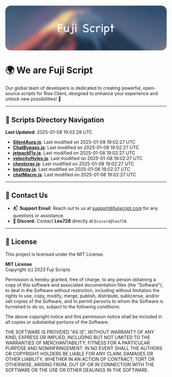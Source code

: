 ![Banner](.github/b.webp)

# 🌍 **We are Fuji Script**

Our global team of developers is dedicated to creating powerful, open-source scripts for Rise Client, designed to enhance your experience and unlock new possibilities! 🌟

---
<!-- SCRIPTS_NAVIGATION_START -->
## 📂 **Scripts Directory Navigation**

**Last Updated**: 2025-01-08 19:02:28 UTC

- **[SilentAura.js](scripts/SilentAura.js)**: Last modified on 2025-01-08 19:02:27 UTC
- **[ChatBypass.js](scripts/ChatBypass.js)**: Last modified on 2025-01-08 19:02:27 UTC
- **[jetpackFly.js](scripts/jetpackFly.js)**: Last modified on 2025-01-08 19:02:27 UTC
- **[velocityHylex.js](scripts/velocityHylex.js)**: Last modified on 2025-01-08 19:02:27 UTC
- **[chestxray.js](scripts/chestxray.js)**: Last modified on 2025-01-08 19:02:27 UTC
- **[bedxray.js](scripts/bedxray.js)**: Last modified on 2025-01-08 19:02:27 UTC
- **[chatMacro.js](scripts/chatMacro.js)**: Last modified on 2025-01-08 19:02:27 UTC

<!-- SCRIPTS_NAVIGATION_END -->

---

## 💬 **Contact Us**  
- 📬 **Support Email**: Reach out to us at [support@fujiscript.com](mailto:support@fujiscript.com) for any questions or assistance.  
- 💬 **Discord**: Contact **Leo728** directly at `Discord@leo728`.

---

## 📜 **License**

This project is licensed under the MIT License.  

**MIT License**  
Copyright (c) 2023 Fuji Scripts  

Permission is hereby granted, free of charge, to any person obtaining a copy of this software and associated documentation files (the "Software"), to deal in the Software without restriction, including without limitation the rights to use, copy, modify, merge, publish, distribute, sublicense, and/or sell copies of the Software, and to permit persons to whom the Software is furnished to do so, subject to the following conditions:  

The above copyright notice and this permission notice shall be included in all copies or substantial portions of the Software.  

THE SOFTWARE IS PROVIDED "AS IS", WITHOUT WARRANTY OF ANY KIND, EXPRESS OR IMPLIED, INCLUDING BUT NOT LIMITED TO THE WARRANTIES OF MERCHANTABILITY, FITNESS FOR A PARTICULAR PURPOSE AND NONINFRINGEMENT. IN NO EVENT SHALL THE AUTHORS OR COPYRIGHT HOLDERS BE LIABLE FOR ANY CLAIM, DAMAGES OR OTHER LIABILITY, WHETHER IN AN ACTION OF CONTRACT, TORT OR OTHERWISE, ARISING FROM, OUT OF OR IN CONNECTION WITH THE SOFTWARE OR THE USE OR OTHER DEALINGS IN THE SOFTWARE.  

